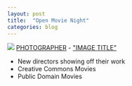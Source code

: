 ```yaml
---
layout: post
title:  "Open Movie Night"
categories: blog
---
```


<p class="attribution">
	<img src="images/" class="image fit" />
	<a href="">PHOTOGRAPHER</a> -
	<a href="">"IMAGE TITLE"</a>
</p>

* New directors showing off their work
* Creative Commons Movies
* Public Domain Movies

